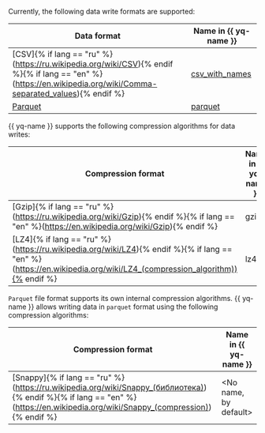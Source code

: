 Currently, the following data write formats are supported:

|Data format|Name in {{ yq-name }}|
|--|--|
|[CSV]{% if lang == "ru" %}(https://ru.wikipedia.org/wiki/CSV){% endif %}{% if lang == "en" %}(https://en.wikipedia.org/wiki/Comma-separated_values){% endif %}|[csv_with_names](../sources-and-sinks/formats.md#csv_with_names)|
|[Parquet](https://en.wikipedia.org/wiki/Apache_Parquet)|[parquet](../sources-and-sinks/formats.md#parquet)|

{{ yq-name }} supports the following compression algorithms for data writes:

|Compression format|Name in {{ yq-name }}|
|--|--|
|[Gzip]{% if lang == "ru" %}(https://ru.wikipedia.org/wiki/Gzip){% endif %}{% if lang == "en" %}(https://en.wikipedia.org/wiki/Gzip){% endif %}|gzip|
|[LZ4]{% if lang == "ru" %}(https://ru.wikipedia.org/wiki/LZ4){% endif %}{% if lang == "en" %}(https://en.wikipedia.org/wiki/LZ4_(compression_algorithm)){% endif %}|lz4|

`Parquet` file format supports its own internal compression algorithms. {{ yq-name }} allows writing data in `parquet` format using the following compression algorithms:

|Compression format|Name in {{ yq-name }}|
|--|--|
|[Snappy]{% if lang == "ru" %}(https://ru.wikipedia.org/wiki/Snappy_(библиотека)){% endif %}{% if lang == "en" %}(https://en.wikipedia.org/wiki/Snappy_(compression)){% endif %}|<No name, by default>|
